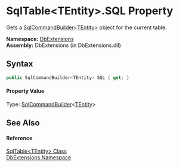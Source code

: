 SqlTable&lt;TEntity>.SQL Property
=================================
Gets a [SqlCommandBuilder&lt;TEntity>][1] object for the current table.

**Namespace:** [DbExtensions][2]  
**Assembly:** DbExtensions (in DbExtensions.dll)

Syntax
------

```csharp
public SqlCommandBuilder<TEntity> SQL { get; }
```

#### Property Value
Type: [SqlCommandBuilder][1]&lt;[TEntity][3]>

See Also
--------

#### Reference
[SqlTable&lt;TEntity> Class][3]  
[DbExtensions Namespace][2]  

[1]: ../SqlCommandBuilder_1/README.md
[2]: ../README.md
[3]: README.md